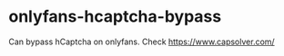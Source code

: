 # onlyfans-hcaptcha-bypass
Can bypass hCaptcha on onlyfans. Check https://www.capsolver.com/ 












































                                  